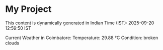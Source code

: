 # My Project

This content is dynamically generated in Indian Time (IST): 2025-09-20 12:59:50 IST


Current Weather in Coimbatore:
Temperature: 29.88 °C
Condition: broken clouds
